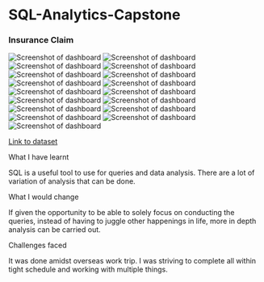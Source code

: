 # SQL-Analytics-Capstone

### Insurance Claim

![Screenshot of dashboard](https://i.imgur.com/2xIywxF.png)
![Screenshot of dashboard](https://i.imgur.com/wPXnCkA.png)
![Screenshot of dashboard](https://i.imgur.com/s8OA71u.png)
![Screenshot of dashboard](https://i.imgur.com/SI1m8eV.png)
![Screenshot of dashboard](https://i.imgur.com/VM2nryM.png)
![Screenshot of dashboard](https://i.imgur.com/lK4wVGk.png)
![Screenshot of dashboard](https://i.imgur.com/BDtWDFA.png)
![Screenshot of dashboard](https://i.imgur.com/JCcxpwO.png)
![Screenshot of dashboard](https://i.imgur.com/di8QyKQ.png)
![Screenshot of dashboard](https://i.imgur.com/UdXjZSO.png)
![Screenshot of dashboard](https://i.imgur.com/tJZyWw9.png)
![Screenshot of dashboard](https://i.imgur.com/8VwmOfC.png)
![Screenshot of dashboard](https://i.imgur.com/SEfAmcs.png)
![Screenshot of dashboard](https://i.imgur.com/sf84o6M.png)
![Screenshot of dashboard](https://i.imgur.com/yfyqz6W.png)
![Screenshot of dashboard](https://i.imgur.com/KO7jV90.png)
![Screenshot of dashboard](https://i.imgur.com/P5ruQ6J.png)

[Link to dataset](https://www.kaggle.com/datasets/aungpyaeap/supermarket-sales?resource=download)

What I have learnt

SQL is a useful tool to use for queries and data analysis. There are a lot of variation of analysis that can be done. 


What I would change

If given the opportunity to be able to solely focus on conducting the queries, instead of having to juggle other happenings in life, more in depth analysis can be carried out. 


Challenges faced

It was done amidst overseas work trip. I was striving to complete all within tight schedule and working with multiple things.
